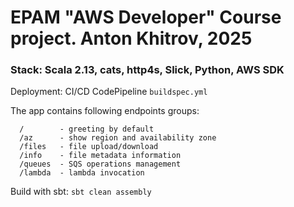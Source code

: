 
#  EPAM "AWS Developer" Course project. Anton Khitrov, 2025

### Stack: Scala 2.13, cats, http4s, Slick, Python, AWS SDK

Deployment: CI/CD CodePipeline
`buildspec.yml`

 The app contains following endpoints groups:
```
  /        - greeting by default
  /az      - show region and availability zone
  /files   - file upload/download
  /info    - file metadata information
  /queues  - SQS operations management
  /lambda  - lambda invocation
```
 Build with sbt:
 `sbt clean assembly`